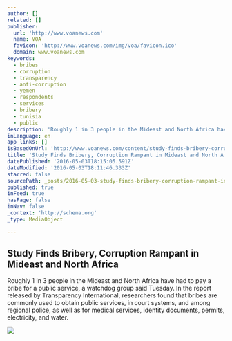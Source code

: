 ```yaml
---
author: []
related: []
publisher:
  url: 'http://www.voanews.com'
  name: VOA
  favicon: 'http://www.voanews.com/img/voa/favicon.ico'
  domain: www.voanews.com
keywords:
  - bribes
  - corruption
  - transparency
  - anti-corruption
  - yemen
  - respondents
  - services
  - bribery
  - tunisia
  - public
description: 'Roughly 1 in 3 people in the Mideast and North Africa have had to pay a bribe for a public service, a watchdog group said Tuesday. In the report released by Transparency International, researchers found that bribes are commonly used to obtain public services, in court systems, and among regional police, as well as for medical services, identity documents, permits, electricity, and water.'
inLanguage: en
app_links: []
isBasedOnUrl: 'http://www.voanews.com/content/study-finds-bribery-corruption-rampant-in-mideast-and-north-africa/3312978.html'
title: 'Study Finds Bribery, Corruption Rampant in Mideast and North Africa'
datePublished: '2016-05-03T18:15:05.591Z'
dateModified: '2016-05-03T18:11:46.333Z'
starred: false
sourcePath: _posts/2016-05-03-study-finds-bribery-corruption-rampant-in-mideast-and-north.md
published: true
inFeed: true
hasPage: false
inNav: false
_context: 'http://schema.org'
_type: MediaObject

---
```

<article style=""><h1>Study Finds Bribery, Corruption Rampant in Mideast and North Africa</h1><p>Roughly 1 in 3 people in the Mideast and North Africa have had to pay a bribe for a public service, a watchdog group said Tuesday. In the report released by Transparency International, researchers found that bribes are commonly used to obtain public services, in court systems, and among regional police, as well as for medical services, identity documents, permits, electricity, and water.</p><img src="http://gdb.voanews.com/61CE952E-E5FA-4233-9B66-C93ACA2E309E_mw1024_mh1024_s.jpg" /></article>